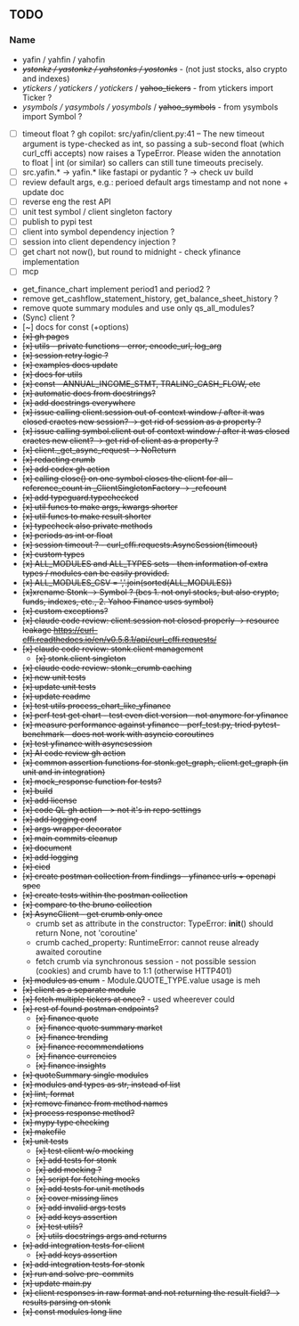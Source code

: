 ## TODO

### Name
- yafin / yahfin / yahofin
- _~~ystonkz / yastonkz / yahstonks / yostonks~~_ - (not just stocks, also crypto and indexes)
- _ytickers / yatickers / yotickers_ / ~~yahoo_tickers~~ - from ytickers import Ticker ?
- _ysymbols / yasymbols / yosymbols_ / ~~yahoo_symbols~~ - from ysymbols import Symbol ?

- [ ] timeout float ? gh copilot: src/yafin/client.py:41 – The new timeout argument is type-checked as int, so passing a sub-second float (which curl_cffi accepts) now raises a TypeError. Please widen the annotation to float | int (or similar) so callers can still tune timeouts precisely.
- [ ] src.yafin.* -> yafin.* like fastapi or pydantic ? -> check uv build
- [ ] review default args, e.g.: perioed default args timestamp and not none + update doc
- [ ] reverse eng the rest API
- [ ] unit test symbol / client singleton factory
- [ ] publish to pypi test
- [ ] client into symbol dependency injection ?
- [ ] session into client dependency injection ?
- [ ] get chart not now(), but round to midnight - check yfinance implementation
- [ ] mcp
- get_finance_chart implement period1 and period2 ?
- remove get_cashflow_statement_history, get_balance_sheet_history ?
- remove quote summary modules and use only qs_all_modules?
- (Sync) client ?
- [~] docs for const (+options)
- ~~[x] gh pages~~
- ~~[x] utils - private functions - error, encode_url, log_arg~~
- ~~[x] session retry logic ?~~
- ~~[x] examples docs update~~
- ~~[x] docs for utils~~
- ~~[x] const - ANNUAL_INCOME_STMT, TRALING_CASH_FLOW, etc~~
- ~~[x] automatic docs from docstrings?~~
- ~~[x] add docstrings everywhere~~
- ~~[x] issue calling client.session out of context window / after it was closed craetes new session? -> get rid of session as a property ?~~
- ~~[x] issue calling symbol.client out of context window / after it was closed craetes new client? -> get rid of client as a property ?~~
- ~~[x] client._get_async_request -> NoReturn~~
- ~~[x] redacting crumb~~
- ~~[x] add codex gh action~~
- ~~[x] calling close() on one symbol closes the client for all - reference_count in _ClientSingletonFactory -> _refcount~~
- ~~[x] add typeguard.typechecked~~
- ~~[x] util funcs to make args, kwargs shorter~~
- ~~[x] util funcs to make result shorter~~
- ~~[x] typecheck also private methods~~
- ~~[x] periods as int or float~~
- ~~[x] session timeout ? - curl_cffi.requests.AsyncSession(timeout)~~
- ~~[x] custom types~~
- ~~[x] ALL_MODULES and ALL_TYPES sets - then information of extra types / modules can be easily provided.~~
- ~~[x] ALL_MODULES_CSV = ','.join(sorted(ALL_MODULES))~~
- ~~[x]xrename Stonk -> Symbol ? (bcs 1. not onyl stocks, but also crypto, funds, indexes, etc., 2. Yahoo Finance uses symbol)~~
- ~~[x] custom exceptions?~~
- ~~[x] claude code review: client.session not closed properly -> resource leakage https://curl-cffi.readthedocs.io/en/v0.5.8.1/api/curl_cffi.requests/~~
- ~~[x] claude code review: stonk.client management~~
  - ~~[x] stonk.client singleton~~
- ~~[x] claude code review: stonk._crumb caching~~
- ~~[x] new unit tests~~
- ~~[x] update unit tests~~
- ~~[x] update readme~~
- ~~[x] test utils process_chart_like_yfinance~~
- ~~[x] perf test get chart - test even dict version - not anymore for yfinance~~
- ~~[x] measure performance against yfinance - perf_test.py, tried pytest-benchmark - does not work with asyncio coroutines~~
- ~~[x] test yfinance with asyncsession~~
- ~~[x] AI code review gh action~~
- ~~[x] common assertion functions for stonk.get_graph, client.get_graph (in unit and in integration)~~
- ~~[x] mock_response function for tests?~~
- ~~[x] build~~
- ~~[x] add license~~
- ~~[x] code QL gh action - > not it's in repo settings~~
- ~~[x] add logging conf~~
- ~~[x] args wrapper decorator~~
- ~~[x] main commits cleanup~~
- ~~[x] document~~
- ~~[x] add logging~~
- ~~[x] cicd~~
- ~~[x] create postman collection from findings - yfinance urls + openapi spec~~
- ~~[x] create tests within the postman collection~~
- ~~[x] compare to the bruno collection~~
- ~~[x] AsyncClient - get crumb only once~~
    - crumb set as attribute in the constructor: TypeError: __init__() should return None, not 'coroutine'
    - crumb cached_property: RuntimeError: cannot reuse already awaited coroutine
    - fetch crumb via synchronous session - not possible session (cookies) and crumb have to 1:1 (otherwise HTTP401)
- ~~[x] modules as enum~~ - Module.QUOTE_TYPE.value usage is meh
- ~~[x] client as a separate module~~
- ~~[x] fetch multiple tickers at once?~~ - used wheerever could
- ~~[x] rest of found postman endpoints?~~
    - ~~[x] finance quote~~
    - ~~[x] finance quote summary market~~
    - ~~[x] finance trending~~
    - ~~[x] finance recommendations~~
    - ~~[x] finance currencies~~
    - ~~[x] finance insights~~
- ~~[x] quoteSummary single modules~~
- ~~[x] modules and types as str, instead of list~~
- ~~[x] lint, format~~
- ~~[x] remove finance from method names~~
- ~~[x] process response method?~~
- ~~[x] mypy type checking~~
- ~~[x] makefile~~
- ~~[x] unit tests~~
  - ~~[x] test client w/o mocking~~
  - ~~[x] add tests for stonk~~
  - ~~[x] add mocking ?~~
  - ~~[x] script for fetching mocks~~
  - ~~[x] add tests for unit methods~~
  - ~~[x] cover missing lines~~
  - ~~[x] add invalid args tests~~
  - ~~[x] add keys assertion~~
  - ~~[x] test utils?~~
  - ~~[x] utils docstrings args and returns~~
- ~~[x] add integration tests for client~~
  - ~~[x] add keys assertion~~
- ~~[x] add integration tests for stonk~~
- ~~[x] run and solve pre-commits~~
- ~~[x] update main.py~~
- ~~[x] client responses in raw format and not returning the result field? -> results parsing on stonk~~
- ~~[x] const modules long line~~

